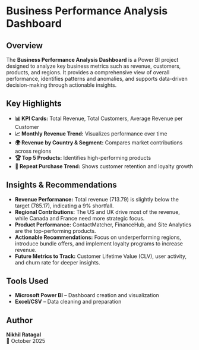 # Business Performance Analysis Dashboard

## Overview
The **Business Performance Analysis Dashboard** is a Power BI project designed to analyze key business metrics such as revenue, customers, products, and regions. It provides a comprehensive view of overall performance, identifies patterns and anomalies, and supports data-driven decision-making through actionable insights.

## Key Highlights
- **📊 KPI Cards:** Total Revenue, Total Customers, Average Revenue per Customer  
- **📈 Monthly Revenue Trend:** Visualizes performance over time  
- **🌍 Revenue by Country & Segment:** Compares market contributions across regions  
- **🏆 Top 5 Products:** Identifies high-performing products  
- **🔁 Repeat Purchase Trend:** Shows customer retention and loyalty growth  

## Insights & Recommendations
- **Revenue Performance:** Total revenue (713.79) is slightly below the target (785.17), indicating a 9% shortfall.  
- **Regional Contributions:** The US and UK drive most of the revenue, while Canada and France need more strategic focus.  
- **Product Performance:** ContactMatcher, FinanceHub, and Site Analytics are the top-performing products.  
- **Actionable Recommendations:** Focus on underperforming regions, introduce bundle offers, and implement loyalty programs to increase revenue.  
- **Future Metrics to Track:** Customer Lifetime Value (CLV), user activity, and churn rate for deeper insights.

## Tools Used
- **Microsoft Power BI** – Dashboard creation and visualization  
- **Excel/CSV** – Data cleaning and preparation  

## Author
**Nikhil Ratagal**  
📅 October 2025

